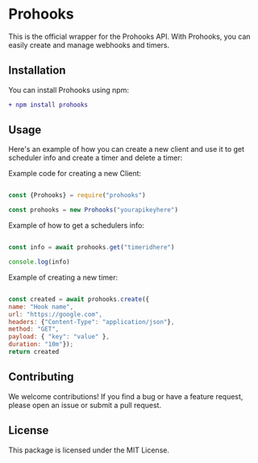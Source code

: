 
# Prohooks

This is the official wrapper for the Prohooks API. With Prohooks, you can easily create and manage webhooks and timers.

## Installation

You can install Prohooks using npm:
```diff
+ npm install prohooks
```

## Usage

Here's an example of how you can create a new client and use it to get scheduler info and create a timer and delete a timer:

Example code for creating a new Client:

```js

const {Prohooks} = require("prohooks")

const prohooks = new Prohooks("yourapikeyhere")

```

Example of how to get a schedulers info:

```js

const info = await prohooks.get("timeridhere")

console.log(info)

```

Example of creating a new timer:

```js

const created = await prohooks.create({
name: "Hook name",
url: "https://google.com", 
headers: {"Content-Type": "application/json"},
method: "GET", 
payload: { "key": "value" },
duration: "10m"});
return created

```

## Contributing

We welcome contributions! If you find a bug or have a feature request, please open an issue or submit a pull request.

## License

This package is licensed under the MIT License.
